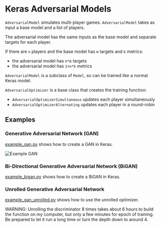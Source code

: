 # Keras Adversarial Models

`AdversarialModel` simulates multi-player games. `AdversarialModel` takes as input a base model and a list of players.

The adversarial model has the same inputs as the base model and separate targets for each player.

If there are `n` players and the base model has `m` targets and `k` metrics:
* the adversarial model has `n*m` targets
* the adversarial model has `1+n*k` metrics

`AdversarialModel` is a subclass of `Model`, so can be trained like a normal Keras model.

`AdversarialOptimizer` is a base class that creates the training function:
* `AdversarialOptimizerSimultaneous` updates each player simultaneously
* `AdversarialOptimizerAlternating` updates each player in a round-robin

## Examples

### Generative Adversarial Network (GAN)

[example_gan.py](https://github.com/bstriner/keras_adversarial/blob/master/examples/example_gan.py) shows how to
create a GAN in Keras.

![Example GAN](https://github.com/bstriner/keras_adversarial/raw/master/doc/images/gan-epoch-099.png)

### Bi-Directional Generative Adversarial Network (BiGAN)

[example_bigan.py](https://github.com/bstriner/keras_adversarial/blob/master/examples/example_bigan.py) shows how to
 create a BiGAN in Keras.

### Unrolled Generative Adversarial Network

[example_gan_unrolled.py](https://github.com/bstriner/keras_adversarial/blob/master/examples/example_gan_unrolled.py)
shows how to use the unrolled optimizer.

WARNING: Unrolling the discriminator 8 times takes about 6 hours to build the function on my computer,
but only a few minutes for epoch of training. Be prepared to let it run a long time or turn the depth down to around 4.